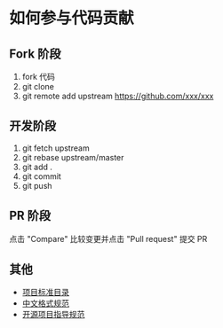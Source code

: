 # 如何参与代码贡献

## Fork 阶段
1. fork 代码
2. git clone
3. git remote add upstream https://github.com/xxx/xxx

## 开发阶段
1. git fetch upstream
2. git rebase upstream/master
3. git add .
4. git commit
5. git push

## PR 阶段
点击 "Compare" 比较变更并点击 "Pull request" 提交 PR

## 其他

- [项目标准目录](https://github.com/golang-standards/project-layout)
- [中文格式规范](https://github.com/sparanoid/chinese-copywriting-guidelines/blob/master/README.zh-Hans.md)
- [开源项目指导规范](https://github.com/elsewhencode/project-guidelines/blob/master/README-zh.md)